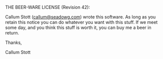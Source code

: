 THE BEER-WARE LICENSE (Revision 42):

Callum Stott (<callum@seadowg.com>) wrote this software. As long as you retain this notice you
can do whatever you want with this stuff. If we meet some day, and you think
this stuff is worth it, you can buy me a beer in return.

Thanks,

Callum Stott